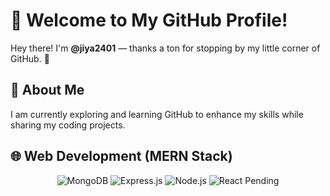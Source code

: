 #  👋 Welcome to My GitHub Profile! 

Hey there! I'm **@jiya2401** — thanks a ton for stopping by my little corner of GitHub. 🚀

## 🌱 About Me
I am currently exploring and learning GitHub to enhance my skills while sharing my coding projects. 

## 🌐 Web Development (MERN Stack)

<p align="center">
  <img src="https://img.shields.io/badge/MongoDB-47A248?style=for-the-badge&logo=mongodb&logoColor=white" alt="MongoDB"/>
  <img src="https://img.shields.io/badge/Express.js-000000?style=for-the-badge&logo=express&logoColor=white" alt="Express.js"/>
  <img src="https://img.shields.io/badge/Node.js-339933?style=for-the-badge&logo=node.js&logoColor=white" alt="Node.js"/>
  <img src="https://img.shields.io/badge/React-Pending-808080?style=for-the-badge&logo=react&logoColor=white" alt="React Pending"/>
</p>

